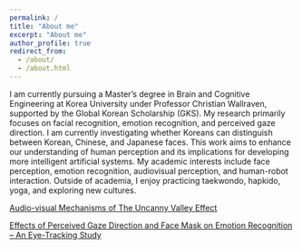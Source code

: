 ```yaml
---
permalink: /
title: "About me"
excerpt: "About me"
author_profile: true
redirect_from: 
  - /about/
  - /about.html
---
```



I am currently pursuing a Master’s degree in Brain and Cognitive Engineering at Korea University under Professor Christian Wallraven, supported by the Global Korean Scholarship (GKS). My research primarily focuses on facial recognition, emotion recognition, and perceived gaze direction. I am currently investigating whether Koreans can distinguish between Korean, Chinese, and Japanese faces. This work aims to enhance our understanding of human perception and its implications for developing more intelligent artificial systems. My academic interests include face perception, emotion recognition, audiovisual perception, and human-robot interaction. Outside of academia, I enjoy practicing taekwondo, hapkido, yoga, and exploring new cultures.

[Audio-visual Mechanisms of The Uncanny Valley Effect](https://cnvplab.com/https-cnvplab-com-projects-short-term-plasticity-in-bistable-phonetic-word-processing-visual-crowding-in-holistic-configurations/projects-short-term-plasticity-in-bistable-phonetic-word-processing-186-2/)

[Effects of Perceived Gaze Direction and Face Mask on Emotion Recognition – An Eye-Tracking Study](https://cnvplab.com/https-cnvplab-com-projects-short-term-plasticity-in-bistable-phonetic-word-processing-visual-crowding-in-holistic-configurations/projects-effects-of-perceived-gaze-direction-and-face-mask-on-face-perception/)




